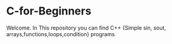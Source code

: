 # C-for-Beginners
Welcome. In This repository you can find C++ {Simple sin, sout, arrays,functions,loops,condition} programs

